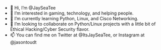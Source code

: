 - 👋 Hi, I’m @JaySeaTee
- 👀 I’m interested in gaming, technology, and helping people.
- 🌱 I’m currently learning Python, Linux, and Cisco Networking.
- 💞️ I’m looking to collaborate on Python/Linux projects with a little bit of Ethical Hacking/Cyber Security flavor.
- 📫 You can find me on Twitter at @ItsJaySeaTee, or Instagram at @jasontoudt

<!---
JaySeaTee/JaySeaTee is a ✨ special ✨ repository because its `README.md` (this file) appears on your GitHub profile.
You can click the Preview link to take a look at your changes.
--->
